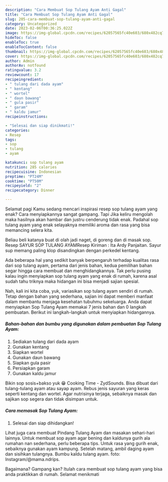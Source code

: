 ```yaml
---
description: "Cara Membuat Sop Tulang Ayam Anti Gagal"
title: "Cara Membuat Sop Tulang Ayam Anti Gagal"
slug: 205-cara-membuat-sop-tulang-ayam-anti-gagal
category: Uncategorized
date: 2023-02-06T00:36:25.022Z
image: https://img-global.cpcdn.com/recipes/62057565fc40e603/680x482cq70/sop-tulang-ayam-foto-resep-utama.jpg
hideToc: false
enableToc: true
enableTocContent: false
thumbnail: https://img-global.cpcdn.com/recipes/62057565fc40e603/680x482cq70/sop-tulang-ayam-foto-resep-utama.jpg
cover: https://img-global.cpcdn.com/recipes/62057565fc40e603/680x482cq70/sop-tulang-ayam-foto-resep-utama.jpg
author: Admin
authorAv: notfound
ratingvalue: 3.2
reviewcount: 17
recipeingredient:
- " tulang dari dada ayam"
- " kentang"
- " wortel"
- " daun bawang"
- " gula pasir"
- " garam"
- " kaldu jamur"
recipeinstructions:

- "Selesai dan siap dinikmati!"
categories:
- Resep
tags:
- sop
- tulang
- ayam

katakunci: sop tulang ayam 
nutrition: 285 calories
recipecuisine: Indonesian
preptime: "PT24M"
cooktime: "PT50M"
recipeyield: "2"
recipecategory: Dinner

---
```



Selamat pagi Kamu sedang mencari inspirasi resep sop tulang ayam yang enak? Cara menyiapkannya sangat gampang. Tapi Jika keliru mengolah maka hasilnya akan hambar dan justru cenderung tidak enak. Padahal sop tulang ayam yang enak selayaknya memiliki aroma dan rasa yang bisa memancing selera kita.


Beliau beli katanya buat di olah jadi naget, di goreng dan di masak sop. Resep SAYUR SOP TULANG AYAMResep Kiriman : Ita Ardy Panjaitan. Sayur sup memang paling klop disandingkan dengan perkedel kentang.

Ada beberapa hal yang sedikit banyak berpengaruh terhadap kualitas rasa dari sop tulang ayam, pertama dari jenis bahan, kedua pemilihan bahan segar hingga cara membuat dan menghidangkannya. Tak perlu pusing kalau ingin menyiapkan sop tulang ayam yang enak di rumah, karena asal sudah tahu triknya maka hidangan ini bisa menjadi sajian spesial.


Nah, kali ini kita coba, yuk, variasikan sop tulang ayam sendiri di rumah. Tetap dengan bahan yang sederhana, sajian ini dapat memberi manfaat dalam membantu menjaga kesehatan tubuhmu sekeluarga. Anda dapat menyiapkan Sop Tulang Ayam memakai 7 jenis bahan dan 0 langkah pembuatan. Berikut ini langkah-langkah untuk menyiapkan hidangannya.

<!--inarticleads1-->

##### Bahan-bahan dan bumbu yang digunakan dalam pembuatan Sop Tulang Ayam:

1. Sediakan  tulang dari dada ayam
1. Gunakan  kentang
1. Siapkan  wortel
1. Gunakan  daun bawang
1. Siapkan  gula pasir
1. Persiapkan  garam
1. Gunakan  kaldu jamur


Bikin sop sosis+bakso yuk 😁 Cooking Time - ZydSounds. Bisa dibuat dari tulang-tulang ayam atau sayap ayam. Rebus jenis sayuran yang keras seperti kentang dan wortel. Agar nutrisinya terjaga, sebaiknya masak dan sajikan sop segera dan tidak disimpan untuk. 

<!--inarticleads2-->

##### Cara memasak Sop Tulang Ayam:


1. Selesai dan siap dihidangkan!

Lihat juga cara membuat Pindang Tulang Ayam dan masakan sehari-hari lainnya. Untuk membuat sop ayam agar bening dan kaldunya gurih ala rumahan nan sederhana, perlu beberapa tips. Untuk rasa yang gurih enak, sebaiknya gunakan ayam kampung. Setelah matang, ambil daging ayam dan sisihkan tulangnya. Bumbu kaldu tulang ayam. foto: Instagram/@mama.ndrips. 

Bagaimana? Gampang kan? Itulah cara membuat sop tulang ayam yang bisa anda praktikkan di rumah. Selamat menikmati
